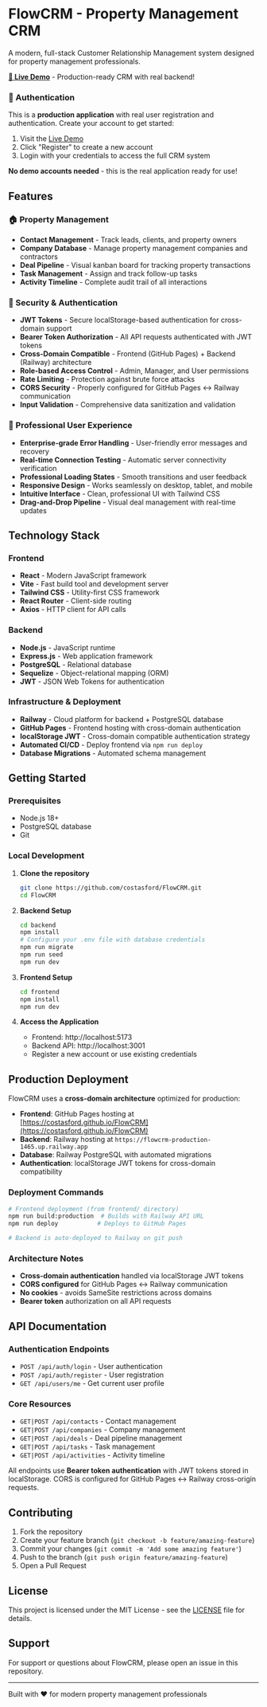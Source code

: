 # FlowCRM - Property Management CRM

A modern, full-stack Customer Relationship Management system designed for property management professionals.

**[🌟 Live Demo](https://costasford.github.io/FlowCRM)** - Production-ready CRM with real backend!

### 🔐 Authentication
This is a **production application** with real user registration and authentication. Create your account to get started:

1. Visit the [Live Demo](https://costasford.github.io/FlowCRM)
2. Click "Register" to create a new account
3. Login with your credentials to access the full CRM system

**No demo accounts needed** - this is the real application ready for use!

## Features

### 🏠 Property Management
- **Contact Management** - Track leads, clients, and property owners
- **Company Database** - Manage property management companies and contractors  
- **Deal Pipeline** - Visual kanban board for tracking property transactions
- **Task Management** - Assign and track follow-up tasks
- **Activity Timeline** - Complete audit trail of all interactions

### 🔐 Security & Authentication
- **JWT Tokens** - Secure localStorage-based authentication for cross-domain support
- **Bearer Token Authorization** - All API requests authenticated with JWT tokens
- **Cross-Domain Compatible** - Frontend (GitHub Pages) + Backend (Railway) architecture
- **Role-based Access Control** - Admin, Manager, and User permissions
- **Rate Limiting** - Protection against brute force attacks
- **CORS Security** - Properly configured for GitHub Pages ↔ Railway communication
- **Input Validation** - Comprehensive data sanitization and validation

### 📱 Professional User Experience  
- **Enterprise-grade Error Handling** - User-friendly error messages and recovery
- **Real-time Connection Testing** - Automatic server connectivity verification
- **Professional Loading States** - Smooth transitions and user feedback
- **Responsive Design** - Works seamlessly on desktop, tablet, and mobile
- **Intuitive Interface** - Clean, professional UI with Tailwind CSS
- **Drag-and-Drop Pipeline** - Visual deal management with real-time updates

## Technology Stack

### Frontend
- **React** - Modern JavaScript framework
- **Vite** - Fast build tool and development server
- **Tailwind CSS** - Utility-first CSS framework
- **React Router** - Client-side routing
- **Axios** - HTTP client for API calls

### Backend  
- **Node.js** - JavaScript runtime
- **Express.js** - Web application framework
- **PostgreSQL** - Relational database
- **Sequelize** - Object-relational mapping (ORM)
- **JWT** - JSON Web Tokens for authentication

### Infrastructure & Deployment
- **Railway** - Cloud platform for backend + PostgreSQL database
- **GitHub Pages** - Frontend hosting with cross-domain authentication
- **localStorage JWT** - Cross-domain compatible authentication strategy
- **Automated CI/CD** - Deploy frontend via `npm run deploy`
- **Database Migrations** - Automated schema management

## Getting Started

### Prerequisites
- Node.js 18+ 
- PostgreSQL database
- Git

### Local Development

1. **Clone the repository**
   ```bash
   git clone https://github.com/costasford/FlowCRM.git
   cd FlowCRM
   ```

2. **Backend Setup**
   ```bash
   cd backend
   npm install
   # Configure your .env file with database credentials
   npm run migrate
   npm run seed
   npm run dev
   ```

3. **Frontend Setup** 
   ```bash
   cd frontend
   npm install
   npm run dev
   ```

4. **Access the Application**
   - Frontend: http://localhost:5173
   - Backend API: http://localhost:3001
   - Register a new account or use existing credentials

## Production Deployment

FlowCRM uses a **cross-domain architecture** optimized for production:

- **Frontend**: GitHub Pages hosting at [https://costasford.github.io/FlowCRM](https://costasford.github.io/FlowCRM)
- **Backend**: Railway hosting at `https://flowcrm-production-1465.up.railway.app`  
- **Database**: Railway PostgreSQL with automated migrations
- **Authentication**: localStorage JWT tokens for cross-domain compatibility

### Deployment Commands
```bash
# Frontend deployment (from frontend/ directory)
npm run build:production  # Builds with Railway API URL
npm run deploy           # Deploys to GitHub Pages

# Backend is auto-deployed to Railway on git push
```

### Architecture Notes
- **Cross-domain authentication** handled via localStorage JWT tokens
- **CORS configured** for GitHub Pages ↔ Railway communication  
- **No cookies** - avoids SameSite restrictions across domains
- **Bearer token** authorization on all API requests

## API Documentation

### Authentication Endpoints
- `POST /api/auth/login` - User authentication
- `POST /api/auth/register` - User registration  
- `GET /api/users/me` - Get current user profile

### Core Resources
- `GET|POST /api/contacts` - Contact management
- `GET|POST /api/companies` - Company management
- `GET|POST /api/deals` - Deal pipeline management
- `GET|POST /api/tasks` - Task management
- `GET|POST /api/activities` - Activity timeline

All endpoints use **Bearer token authentication** with JWT tokens stored in localStorage. CORS is configured for GitHub Pages ↔ Railway cross-origin requests.

## Contributing

1. Fork the repository
2. Create your feature branch (`git checkout -b feature/amazing-feature`)
3. Commit your changes (`git commit -m 'Add some amazing feature'`)
4. Push to the branch (`git push origin feature/amazing-feature`)
5. Open a Pull Request

## License

This project is licensed under the MIT License - see the [LICENSE](LICENSE) file for details.

## Support

For support or questions about FlowCRM, please open an issue in this repository.

---

Built with ❤️ for modern property management professionals